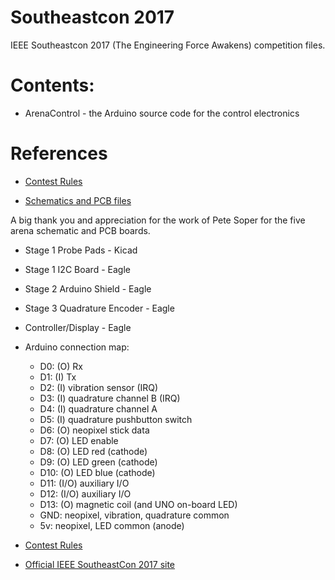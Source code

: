 # Southeastcon 2017 

IEEE Southeastcon 2017 (The Engineering Force Awakens) competition files.

# Contents:

* ArenaControl - the Arduino source code for the control electronics

# References

* [Contest Rules](http://sites.ieee.org/southeastcon2017/files/2016/10/MMXVII-October-9-release.pdf)

* [Schematics and PCB files](https://github.com/petesoper/arena-pcbs)

A big thank you and appreciation for the work of Pete Soper for the five arena schematic and PCB boards.

   * Stage 1 Probe Pads - Kicad
   * Stage 1 I2C Board - Eagle
   * Stage 2 Arduino Shield - Eagle
   * Stage 3 Quadrature Encoder - Eagle
   * Controller/Display - Eagle
   
* Arduino connection map:

   *   D0:  (O) Rx
   *   D1:  (I) Tx
   *   D2:  (I) vibration sensor (IRQ)
   *   D3:  (I) quadrature channel B (IRQ)
   *   D4:  (I) quadrature channel A
   *   D5:  (I) quadrature pushbutton switch
   *   D6:  (O) neopixel stick data
   *   D7:  (O) LED enable
   *   D8:  (O) LED red (cathode)
   *   D9:  (O) LED green (cathode)
   *   D10: (O) LED blue (cathode)
   *   D11: (I/O) auxiliary I/O
   *   D12: (I/O) auxiliary I/O
   *   D13: (O) magnetic coil (and UNO on-board LED)
   *   GND: neopixel, vibration, quadrature common
   *   5v:  neopixel, LED common (anode)

* [Contest Rules](http://sites.ieee.org/southeastcon2017/files/2016/10/MMXVII-October-9-release.pdf)

* [Official IEEE SoutheastCon 2017 site](http://sites.ieee.org/southeastcon2017)
